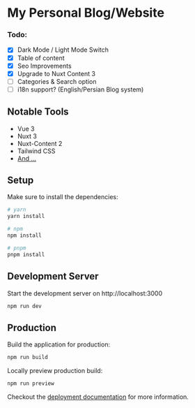 # My Personal Blog/Website

### Todo: 
- [x]  Dark Mode / Light Mode Switch
- [x]  Table of content
- [x]  Seo Improvements
- [x]  Upgrade to Nuxt Content 3
- [ ]  Categories & Search option
- [ ]  i18n support? (English/Persian Blog system)

## Notable Tools

- Vue 3
- Nuxt 3
- Nuxt-Content 2
- Tailwind CSS
- [And ...](https://github.com/ParsaJR/ParsaJR.ORG/blob/main/package.json)

## Setup

Make sure to install the dependencies:

```bash
# yarn
yarn install

# npm
npm install

# pnpm
pnpm install
```

## Development Server

Start the development server on http://localhost:3000

```bash
npm run dev
```

## Production

Build the application for production:

```bash
npm run build
```

Locally preview production build:

```bash
npm run preview
```

Checkout the [deployment documentation](https://nuxt.com/docs/getting-started/deployment) for more information.
